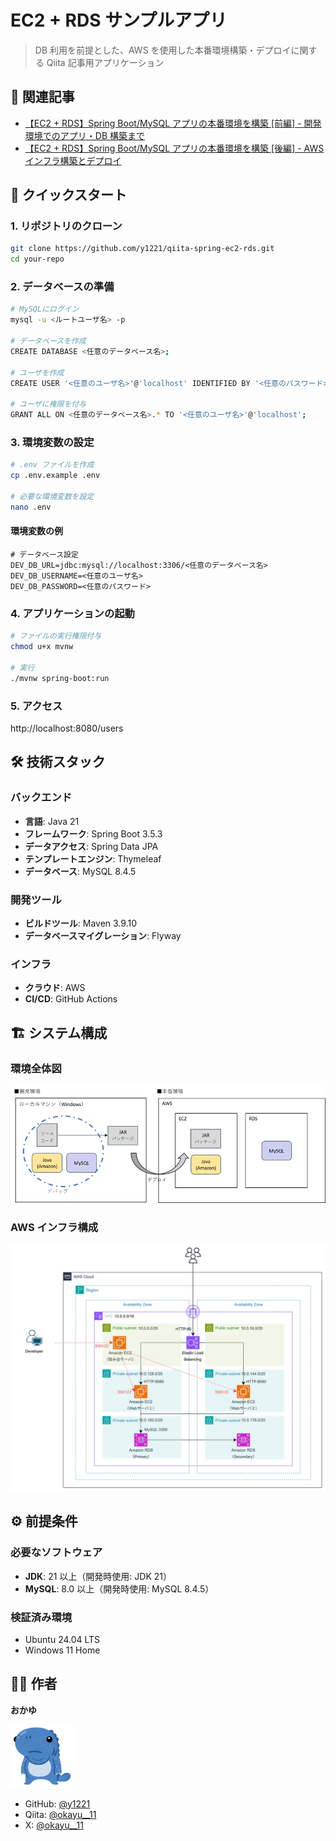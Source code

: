 # EC2 + RDS サンプルアプリ

> DB 利用を前提とした、AWS を使用した本番環境構築・デプロイに関する Qiita 記事用アプリケーション

## 📝 関連記事

- [【EC2 + RDS】Spring Boot/MySQL アプリの本番環境を構築 [前編] - 開発環境でのアプリ・DB 構築まで](https://qiita.com/okayu__11/items/ac3f678bdaf771940762)
- [【EC2 + RDS】Spring Boot/MySQL アプリの本番環境を構築 [後編] - AWS インフラ構築とデプロイ](https://qiita.com/okayu__11/items/1a0f60ffa263ec39f960)

## 🚀 クイックスタート

### 1. リポジトリのクローン

```bash
git clone https://github.com/y1221/qiita-spring-ec2-rds.git
cd your-repo
```

### 2. データベースの準備

```bash
# MySQLにログイン
mysql -u <ルートユーザ名> -p

# データベースを作成
CREATE DATABASE <任意のデータベース名>;

# ユーザを作成
CREATE USER '<任意のユーザ名>'@'localhost' IDENTIFIED BY '<任意のパスワード>';

# ユーザに権限を付与
GRANT ALL ON <任意のデータベース名>.* TO '<任意のユーザ名>'@'localhost';
```

### 3. 環境変数の設定

```bash
# .env ファイルを作成
cp .env.example .env

# 必要な環境変数を設定
nano .env
```

#### 環境変数の例

```env
# データベース設定
DEV_DB_URL=jdbc:mysql://localhost:3306/<任意のデータベース名>
DEV_DB_USERNAME=<任意のユーザ名>
DEV_DB_PASSWORD=<任意のパスワード>
```

### 4. アプリケーションの起動

```bash
# ファイルの実行権限付与
chmod u+x mvnw

# 実行
./mvnw spring-boot:run
```

### 5. アクセス

http://localhost:8080/users

## 🛠️ 技術スタック

### バックエンド

- **言語**: Java 21
- **フレームワーク**: Spring Boot 3.5.3
- **データアクセス**: Spring Data JPA
- **テンプレートエンジン**: Thymeleaf
- **データベース**: MySQL 8.4.5

### 開発ツール

- **ビルドツール**: Maven 3.9.10
- **データベースマイグレーション**: Flyway

### インフラ

- **クラウド**: AWS
- **CI/CD**: GitHub Actions

## 🏗️ システム構成

### 環境全体図

![環境構成](./docs/images/ec2-rds-environment-overview.png)

### AWS インフラ構成

![AWS構成](./docs/images/ec2-rds-aws-architecture.png)

## ⚙️ 前提条件

### 必要なソフトウェア

- **JDK**: 21 以上（開発時使用: JDK 21）
- **MySQL**: 8.0 以上（開発時使用: MySQL 8.4.5）

### 検証済み環境

- Ubuntu 24.04 LTS
- Windows 11 Home

## 👨‍💻 作者

**おかゆ**

<img src="./docs/images/icon.jpeg" alt="プロフィール" width="20%">

- GitHub: [@y1221](https://github.com/y1221)
- Qiita: [@okayu\_\_11](https://qiita.com/okayu__11)
- X: [@okayu\_\_11](https://twitter.com/okayu__11)
